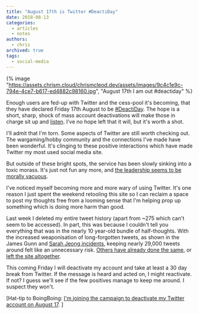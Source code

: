 ```yaml
---
title: "August 17th is Twitter #DeactiDay"
date: 2018-08-13
categories:
  - articles
  - notes
authors:
  - chris
archived: true
tags:
  - social-media
---
```


{% image "https://assets.chrism.cloud/chrismcleod.dev/assets/images/9c4c1e9c-794e-4ce7-b617-ed4882c98160.jpg", "August 17th I am out #deactiday" %}

Enough users are fed-up with Twitter and the cess-pool it's becoming, that they have declared Friday 17th August to be [#DeactiDay](https://twitter.com/hashtag/DeactiDay?src=hash "#DeactiDay"). The hope is a short, sharp, shock of mass account deactivations will make those in charge sit up and [listen](https://www.nytimes.com/2018/08/08/opinion/twitter-alex-jones-jack-dorsey.html). I've no hope left that it will, but it's worth a shot.

I'll admit that I'm torn. Some aspects of Twitter are still worth checking out. The wargaming/hobby community and the connections I've made have been wonderful. It's clinging to these positive interactions which have made Twitter my most used social media site.

But outside of these bright spots, the service has been slowly sinking into a toxic morass. It's just not fun any more, and [the leadership seems to be morally vacuous](https://twitter.com/jack/status/1026984242893357056).

I've noticed myself becoming more and more wary of using Twitter. It's one reason I just spent the weekend retooling this site so I can reclaim a space to post my thoughts free from a looming sense that I'm helping prop up something which is doing more harm than good.

Last week I deleted my entire tweet history (apart from ~275 which can't seem to be accessed). In part, this was because I couldn't tell you everything that was in the nearly 10 year-old bundle of half-thoughts. With the increased weaponisation of long-forgotten tweets, as shown in the James Gunn and [Sarah Jeong incidents](https://www.nytimes.com/2018/08/09/opinion/sarah-jeong-tweets-opinion-section.html?rref=collection%2Fsectioncollection%2Fopinion&action=click&contentCollection=opinion&region=stream&module=stream_unit&version=latest&contentPlacement=46&pgtype=sectionfront), keeping nearly 29,000 tweets around felt like an unnecessary risk. [Others have already done the same](http://inessential.com/2018/08/08/the_public_square "The Public Square"), or [left the site altogether](https://a.wholelottanothing.org/2018/08/08/im-done-with-twitter/ "I'm done with Twitter").

This coming Friday I will deactivate my account and take at least a 30 day break from Twitter. If the message is heard and acted on, I might reactivate. If not? I guess we'll see if the few positives manage to keep me around. I suspect they won't.

\[Hat-tip to BoingBoing: [I'm joining the campaign to deactivate my Twitter account on August 17](https://boingboing.net/2018/08/12/im-joining-the-campaign-to-d.html "I'm joining the campaign to deactivate my Twitter account on August 17"). \]
